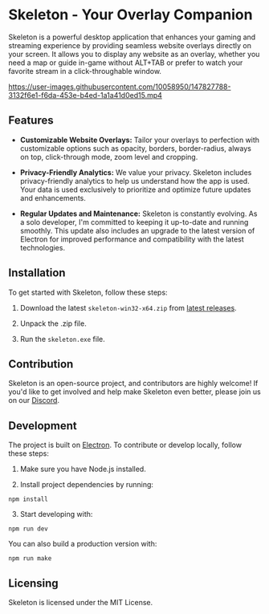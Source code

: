 # Skeleton - Your Overlay Companion

Skeleton is a powerful desktop application that enhances your gaming and streaming experience by providing seamless website overlays directly on your screen. It allows you to display any website as an overlay, whether you need a map or guide in-game without ALT+TAB or prefer to watch your favorite stream in a click-throughable window.

https://user-images.githubusercontent.com/10058950/147827788-3132f6e1-f6da-453e-b4ed-1a1a41d0ed15.mp4

## Features

- **Customizable Website Overlays:** Tailor your overlays to perfection with customizable options such as opacity, borders, border-radius, always on top, click-through mode, zoom level and cropping.

- **Privacy-Friendly Analytics:** We value your privacy. Skeleton includes privacy-friendly analytics to help us understand how the app is used. Your data is used exclusively to prioritize and optimize future updates and enhancements.

- **Regular Updates and Maintenance:** Skeleton is constantly evolving. As a solo developer, I'm committed to keeping it up-to-date and running smoothly. This update also includes an upgrade to the latest version of Electron for improved performance and compatibility with the latest technologies.

## Installation

To get started with Skeleton, follow these steps:

1. Download the latest `skeleton-win32-x64.zip` from [latest releases](https://github.com/lmachens/skeleton/releases).

2. Unpack the .zip file.

3. Run the `skeleton.exe` file.

## Contribution

Skeleton is an open-source project, and contributors are highly welcome! If you'd like to get involved and help make Skeleton even better, please join us on our [Discord](https://discord.gg/shrGavf7).

## Development

The project is built on [Electron](https://www.electronjs.org/). To contribute or develop locally, follow these steps:

1. Make sure you have Node.js installed.

2. Install project dependencies by running:

`npm install`

3. Start developing with:

`npm run dev`

You can also build a production version with:

`npm run make`

## Licensing

Skeleton is licensed under the MIT License.
